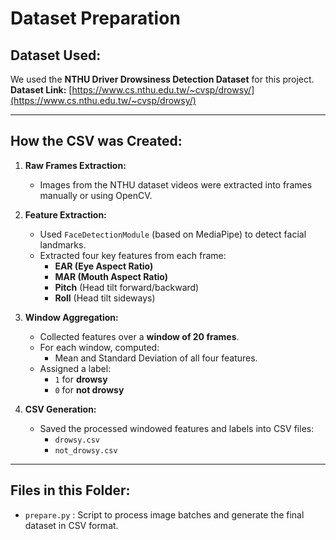# Dataset Preparation

## Dataset Used:
We used the **NTHU Driver Drowsiness Detection Dataset** for this project.  
**Dataset Link:** [https://www.cs.nthu.edu.tw/~cvsp/drowsy/](https://www.cs.nthu.edu.tw/~cvsp/drowsy/)

---

## How the CSV was Created:

1. **Raw Frames Extraction:**
   - Images from the NTHU dataset videos were extracted into frames manually or using OpenCV.

2. **Feature Extraction:**
   - Used `FaceDetectionModule` (based on MediaPipe) to detect facial landmarks.
   - Extracted four key features from each frame:
     - **EAR (Eye Aspect Ratio)**
     - **MAR (Mouth Aspect Ratio)**
     - **Pitch** (Head tilt forward/backward)
     - **Roll** (Head tilt sideways)

3. **Window Aggregation:**
   - Collected features over a **window of 20 frames**.
   - For each window, computed:
     - Mean and Standard Deviation of all four features.
   - Assigned a label:
     - `1` for **drowsy**
     - `0` for **not drowsy**

4. **CSV Generation:**
   - Saved the processed windowed features and labels into CSV files:  
     - `drowsy.csv`  
     - `not_drowsy.csv`

---

## Files in this Folder:

- `prepare.py` : Script to process image batches and generate the final dataset in CSV format.
